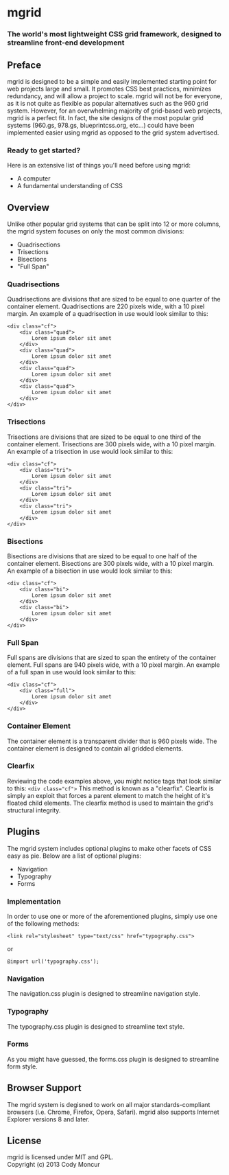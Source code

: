 # mgrid  
### The world's most lightweight CSS grid framework, designed to streamline front-end development  
  
## Preface
mgrid is designed to be a simple and easily implemented starting point for web projects large and small.  It promotes CSS best practices, minimizes redundancy, and will allow a project to scale.  mgrid will not be for everyone, as it is not quite as flexible as popular alternatives such as the 960 grid system.  However, for an overwhelming majority of grid-based web projects, mgrid is a perfect fit.  In fact, the site designs of the most popular grid systems (960.gs, 978.gs, blueprintcss.org, etc...) could have been implemented easier using mgrid as opposed to the grid system advertised.  
  
### Ready to get started?
Here is an extensive list of things you'll need before using mgrid:  
- A computer
- A fundamental understanding of CSS
  
## Overview
Unlike other popular grid systems that can be split into 12 or more columns, the mgrid system focuses on only the most common divisions:  
- Quadrisections
- Trisections
- Bisections
- "Full Span"  
  
### Quadrisections  
Quadrisections are divisions that are sized to be equal to one quarter of the container element.  Quadrisections are 220 pixels wide, with a 10 pixel margin.  An example of a quadrisection in use would look similar to this:  
```
<div class="cf">
	<div class="quad">
		Lorem ipsum dolor sit amet
	</div>
	<div class="quad">
		Lorem ipsum dolor sit amet
	</div>
	<div class="quad">
		Lorem ipsum dolor sit amet
	</div>
	<div class="quad">
		Lorem ipsum dolor sit amet
	</div>
</div>
```
  
### Trisections  
Trisections are divisions that are sized to be equal to one third of the container element.  Trisections are 300 pixels wide, with a 10 pixel margin.  An example of a trisection in use would look similar to this:  
```
<div class="cf">
	<div class="tri">
		Lorem ipsum dolor sit amet
	</div>
	<div class="tri">
		Lorem ipsum dolor sit amet
	</div>
	<div class="tri">
		Lorem ipsum dolor sit amet
	</div>
</div>
```
  
### Bisections  
Bisections are divisions that are sized to be equal to one half of the container element.  Bisections are 300 pixels wide, with a 10 pixel margin.  An example of a bisection in use would look similar to this:  
```
<div class="cf">
	<div class="bi">
		Lorem ipsum dolor sit amet
	</div>
	<div class="bi">
		Lorem ipsum dolor sit amet
	</div>
</div>
```
  
### Full Span  
Full spans are divisions that are sized to span the entirety of the container element.  Full spans are 940 pixels wide, with a 10 pixel margin.  An example of a full span in use would look similar to this:  
```
<div class="cf">
	<div class="full">
		Lorem ipsum dolor sit amet
	</div>
</div>
```
  
### Container Element
The container element is a transparent divider that is 960 pixels wide.  The container element is designed to contain all gridded elements.  
   
### Clearfix  
Reviewing the code examples above, you might notice tags that look similar to this:
```<div class="cf">```
This method is known as a "clearfix".  Clearfix is simply an exploit that forces a parent element to match the height of it's floated child elements.  The clearfix method is used to maintain the grid's structural integrity.  
  
## Plugins
The mgrid system includes optional plugins to make other facets of CSS easy as pie.  Below are a list of optional plugins:  
- Navigation
- Typography
- Forms  

### Implementation  
In order to use one or more of the aforementioned plugins, simply use one of the following methods:  
```
<link rel="stylesheet" type="text/css" href="typography.css">
```
or
```
@import url('typography.css');
```
  
### Navigation
The navigation.css plugin is designed to streamline navigation style.  
  
### Typography
The typography.css plugin is designed to streamline text style.  
  
### Forms
As you might have guessed, the forms.css plugin is designed to streamline form style.  
  
## Browser Support
The mgrid system is degisned to work on all major standards-compliant browsers (i.e. Chrome, Firefox, Opera, Safari).  mgrid also supports Internet Explorer versions 8 and later.  

## License
mgrid is licensed under MIT and GPL.  
Copyright (c) 2013 Cody Moncur
